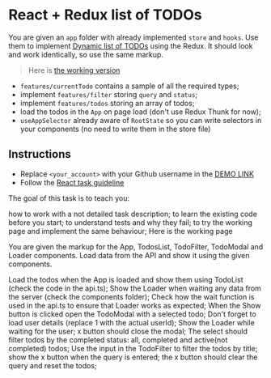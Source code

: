 # React + Redux list of TODOs

You are given an `app` folder with already implemented `store` and `hooks`.
Use them to implement [Dynamic list of TODOs](https://github.com/mate-academy/react_dynamic-list-of-todos#react-dynamic-list-of-todos)
using the Redux. It should look and work identically, so use the same markup.

> Here is [the working version](https://mate-academy.github.io/react_redux-list-of-todos/)

- `features/currentTodo` contains a sample of all the required types;
- implement `features/filter` storing `query` and `status`;
- implement `features/todos` storing an array of todos;
- load the todos in the `App` on page load (don't use Redux Thunk for now);
- `useAppSelector` already aware of `RootState` so you can write selectors in your
components (no need to write them in the store file)

## Instructions
- Replace `<your_account>` with your Github username in the [DEMO LINK](https://yevhenkharko.github.io/react_redux-list-of-todos/)
- Follow the [React task guideline](https://github.com/mate-academy/react_task-guideline#react-tasks-guideline)

The goal of this task is to teach you:

how to work with a not detailed task description;
to learn the existing code before you start;
to understand tests and why they fail;
to try the working page and implement the same behaviour;
Here is the working page

You are given the markup for the App, TodosList, TodoFilter, TodoModal and Loader components. Load data from the API and show it using the given components.

Load the todos when the App is loaded and show them using TodoList (check the code in the api.ts);
Show the Loader when waiting any data from the server (check the components folder);
Check how the wait function is used in the api.ts to ensure that Loader works as expected;
When the Show button is clicked open the TodoModal with a selected todo;
Don't forget to load user details (replace 1 with the actual userId);
Show the Loader while waiting for the user;
x button should close the modal;
The select should filter todos by the completed status: all, completed and active(not completed) todos;
Use the input in the TodoFilter to filter the todos by title;
show the x button when the query is entered;
the x button should clear the query and reset the todos;
